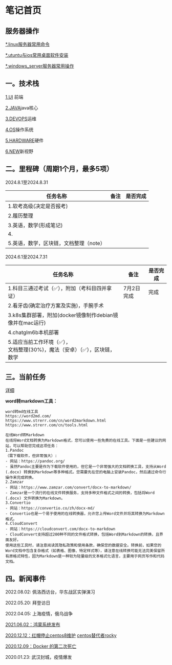 # 笔记首页
## 服务器操作

[*.linux服务器常用命令](devops/server.md)

[*.utuntu与ios常用桌面软件安装](devops/desktop.md)

[*.windows_server服务器常用操作](devops/windows_server.md)

## 一。技术栈
[1.UI](ui/index.md) 前端

[2.JAVA](java/index.md)java核心

[3.DEVOPS](devops/index.md)运维

[4.OS](os/index.md)操作系统

[5.HARDWARE](hardware/index.md)硬件

[6.NEW](new/index.md)新视野

## 二。里程碑（周期1个月，最多5项）

2024.8.1至2024.8.31

| 任务名称                               | 备注 | 是否完成 |
| -------------------------------------- | ---- | -------- |
| 1.软考高级(决定是否报考)               |      |          |
| 2.履历整理                             |      |          |
| 3.英语，数学(形成笔记)                 |      |          |
| 4.                                     |      |          |
| 5.英语，数学，区块链，文档整理（note） |      |          |

2024.6.1至2024.7.31

| 任务名称                                                     | 备注       | 是否完成 |
| ------------------------------------------------------------ | ---------- | -------- |
| 1.科目三通过考试（✅），附加（考科目四并拿证）                | 7月2日完成 | 完成     |
| 2.看牙齿(确定治疗方案及实施)，手腕手术                       |            |          |
| 3.k8s集群部署，附加(docker镜像制作debian镜像并在mac运行)     |            |          |
| 4.chatglm6b本机部署                                          |            |          |
| 5.适应当前工作环境（✅），<br>文档整理(30%)，魔法（安卓）（✅），区块链，数学 |            |          |

## 三。当前任务

[详细](new/plan/pending.md)

**word转markdown工具：**

```
word转md在线工具
https://word2md.com/
https://www.strerr.com/cn/word2markdown.html
https://www.strerr.com/cn/tools.html

在线Word转Markdown
在线将Word文档转换为Markdown格式，您可以使用一些免费的在线工具。下面是一些建议的网站，可以帮助您完成这项任务：
1.Pandoc
（需下载软件，但非常强大）:
- 网站：https://pandoc.org/
- 虽然Pandoc主要是作为下载软件使用的，但它是一个非常强大的文档转换工具，支持从Word (.docx) 转换到Markdown等多种格式。您需要先在您的电脑上安装Pandoc，然后通过命令行操作来完成转换。
2.Zamzar
- 网站：https://www.zamzar.com/convert/docx-to-markdown/
- Zamzar是一个流行的在线文件转换服务，支持多种文件格式之间的转换，包括将Word (.docx) 文件转换为Markdown。
3.Convertio
- 网站：https://convertio.co/zh/docx-md/
- Convertio也是一个易于使用的在线转换器，允许您上传Word文件并将其转换为Markdown格式。
4.CloudConvert
- 网站：https://cloudconvert.com/docx-to-markdown
- CloudConvert支持超过200种不同的文件格式转换，包括Word到Markdown的转换，且界面友好。
使用这些工具时，请注意阅读其隐私政策和使用条款，确保您的数据安全。转换前，如果您的Word文档中包含复杂格式（如表格、图像、特定样式等），请注意在线转换可能无法完美保留所有原格式特性，因为Markdown是一种较为轻量级的文本格式化语言，主要用于网页写作和代码文档。
```

## 四。新闻事件

2022.08.02: 佩洛西访台，华东战区实弹演习

2022.05.20:  拜登访日

2022.04.05:  上海疫情，俄乌战争

[2021.06.02：鸿蒙系统发布](https://new.qq.com/omn/20210603/20210603A05LDA00.html)

[2020.12.12：红帽停止centos8维护](https://blog.csdn.net/weixin_40787712/article/details/111087380)                 [centos替代者rocky](https://rockylinux.org/)

[2020.12.09：Docker 的第二次死亡](https://mp.weixin.qq.com/s?__biz=MjM5MDE0Mjc4MA==&mid=2651056444&idx=1&sn=5bae19652a7cfbb41a9b97d52e7e14e1&chksm=bdbe116f8ac9987911ad0c3930224aa8e8cbb450f13f920914ba981f886f18be240930bdfc4e&mpshare=1&srcid=1211hYlAf9yY3uQzNbtkh9RK&sharer_sharetime=1607646239134&sharer_shareid=f0873e5f0f6628e98cc9802ff41cd253&scene=2&subscene=2&clicktime=1607941347&enterid=1607941347&ascene=2&devicetype=android-28&version=27001539&nettype=WIFI&abtest_cookie=AAACAA%3D%3D&lang=zh_CN&exportkey=Aa03qbJiUGtLjDLR50YzxHc%3D&pass_ticket=mVWrUNGU3Y9KumxAk0idO%2BizCXMz6ZH1M6Mz32HvN%2BoNjM4zwl8Ukqr9ySixIJEc&wx_header=1)

2020.01.23:  武汉封城，疫情爆发




